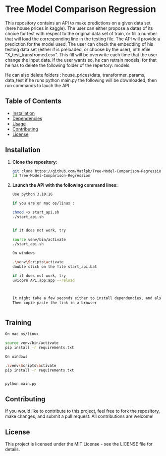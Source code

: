 # Tree Model Comparison Regression

This repository contains an API to make predictions on a given data set (here house prices in kaggle). The user can either propose a datas of its choice for test with respect to the original data set of train, or fill a number that will load the corresponding line in the testing file. The 
API will provide a prediction for the model used. The user can check the embedding of his testing data set (either if is preloaded, or choose by the user), inth efile "X_test_transfromed.csv". This fill will be overwrite each time that the user change the input data.
If the user wants so, he can retrain models, for that he has to delete the following folder of the repertory: models

He can also delete folders : house_prices/data, transformer_params, data_test
if he runs python main.py the following will be downloaded, then run commands to lauch the API

## Table of Contents
- [Installation](#installation)
- [Dependencies](#dependencies)
- [Usage](#usage)
- [Contributing](#contributing)
- [License](#license)

## Installation

1. **Clone the repository:**

   ```bash
   git clone https://github.com/Matlpb/Tree-Model-Comparison-Regression.git
   cd Tree-Model-Comparison-Regression
   ```

2. **Launch the API with the following command lines:**
   
   ```bash
   Use python 3.10.16

   if you are on mac os/linux :

   chmod +x start_api.sh
   ./start_api.sh


   if it does not work, try
    
   source venv/bin/activate
   ./start_api.sh

   On windows

   .\venv\Scripts\activate
   double click on the file start_api.bat

   if it does not work, try
   uvicorn API.app:app --reload



   It might take a few seconds either to install dependencies, and also for launching the API. 
   Then copie paste the link in a browser



   ```


## Training
   ```bash
   On mac os/linux

   source venv/bin/activate
   pip install -r requirements.txt

   On windows

   .\venv\Scripts\activate
   pip install -r requirements.txt


   python main.py
   ```


## Contributing
If you would like to contribute to this project, feel free to fork the repository, make changes, and submit a pull request. All contributions are welcome!

## License
This project is licensed under the MIT License - see the LICENSE file for details.



